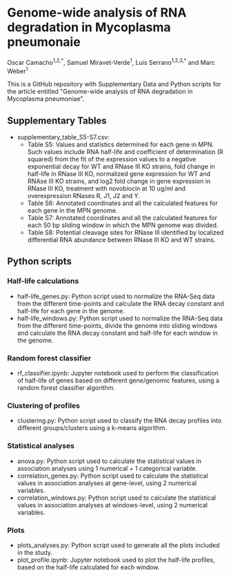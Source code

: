 # Genome-wide analysis of RNA degradation in Mycoplasma pneumonaie

Oscar Camacho<sup>1,2,\*</sup>, Samuel Miravet-Verde<sup>1</sup>, Luis Serrano<sup>1,2,3,\*</sup> and Marc Weber<sup>1</sup>

This is a GitHub repository with Supplementary Data and Python scripts for the article entitled "Genome-wide analysis of RNA degradation in Mycoplasma pneumoniae". 



## Supplementary Tables

- supplementary_table_S5-S7.csv:
  -  Table S5: Values and statistics determined for each gene in MPN. Such values include RNA half-life and coefficient of determination (R squared) from the fit of the expression values to a negative exponential decay for WT and RNase III KO strains, fold change in half-life in RNase III KO, normalized gene expression for WT and RNAse III KO strains, and log2 fold change in gene expression in RNase III KO, treatment with novobiocin at 10 ug/ml and overexpression RNases R, J1, J2 and Y.
  - Table S6: Annotated coordinates and all the calculated features for each gene in the MPN genome.
  - Table S7: Annotated coordinates and all the calculated features for each 50 bp sliding window in which the MPN genome was divided.
  - Table S8: Potential cleavage sites for RNase III identified by localized differential RNA abundance between RNase III KO and WT strains.

## Python scripts

### Half-life calculations

- half-life_genes.py: Python script used to normalize the RNA-Seq data from the different time-points and calculate the RNA decay constant and half-life for each gene in the genome.
- half-life_windows.py: Python script used to normalize the RNA-Seq data from the different time-points, divide the genome into sliding windows and calculate the RNA decay constant and half-life for each window in the genome.

### Random forest classifier 
- rf_classifier.ipynb: Jupyter notebook used to perform the classification of half-life of genes based on different gene/genomic features, using a random forest classifier algorithm.

### Clustering of profiles
- clustering.py: Python script used to classify the RNA decay profiles into different groups/clusters using a k-means algorithm.

### Statistical analyses

- anova.py: Python script used to calculate the statistical values in association analyses using 1 numerical + 1 categorical variable.
- correlation_genes.py: Python script used to calculate the statistical values in association analyses at gene-level, using 2 numerical variables.
- correlation_windows.py: Python script used to calculate the statistical values in association analyses at windows-level, using 2 numerical variables.

### Plots

- plots_analyses.py: Python script used to generate all the plots included in the study.
- plot_profile.ipynb: Jupyter notebook used to plot the half-life profiles, based on the half-life calculated for each window.
